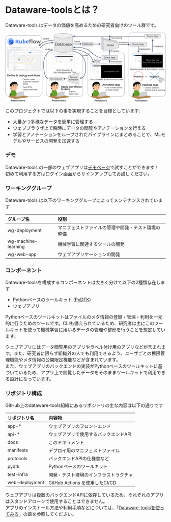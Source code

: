 # Dataware-toolsとは？

Dataware-tools はデータの価値を高めるための研究者向けのツール群です。

![](.gitbook/assets/overview.png)

このプロジェクトでは以下の事を実現することを目標としています:

* 大量かつ多様なデータを簡単に管理する
* ウェブブラウザ上で瞬時にデータの閲覧やアノテーションを行える
* 学習とアノテーションをループされたパイプラインにまとめることで、MLモデルやサービスの開発を加速する

### デモ

Dataware-tools の一部のウェブアプリは[デモページ](https://demo.dataware-tools.com/)で試すことができます！  
初めて利用する方はログイン画面からサインアップしてお試しください。

### ワーキンググループ

Dataware-tools は以下のワーキンググループによってメンテナンスされています

| グループ名 | 役割 |
| :--- | :--- |
| wg-deployment | マニフェストファイルの管理や開発・テスト環境の整備 |
| wg-machine-learning | 機械学習に関連するツールの開発 |
| wg-web-app | ウェブアプリケーションの開発 |

### コンポーネント

Dataware-toolsを構成するコンポーネントは大きく分けて以下の2種類存在します

* Pythonベースのツールキット \([PyDTK](https://github.com/dataware-tools/pydtk)\)
* ウェブアプリ

Pythonベースのツールキットはファイルのメタ情報の登録・管理・利用を一元的に行うためのツールです。CLIも備えられているため、研究者は主にこのツールキットを使って機械学習に用いるデータの管理や整形を行うことを想定しています。

ウェブアプリにはデータ閲覧用のアプリやラベル付け用のアプリなどが含まれます。また、研究者に限らず組織外の人でも利用できるよう、ユーザごとの権限管理機能やメタ情報の公開限定機能などが含まれています。  
また、ウェブアプリのバックエンドの実装がPythonベースのツールキットに基づいているため、アプリ上で閲覧したデータをそのままツールキットで利用できる設計になっています。

### リポジトリ構成

GitHub上のdataware-tools組織にあるリポジトリの主な内容は以下の通りです

| リポジトリ名 | 内容物 |
| :--- | :--- |
| app-\* | ウェブアプリのフロントエンド |
| api-\* | ウェブアプリで使用するバックエンドAPI |
| docs | このドキュメント |
| manifests | デプロイ用のマニフェストファイル |
| protocols | バックエンドAPIの仕様書など |
| pydtk | Pythonベースのツールキット |
| test-infra | 開発・テスト環境のインフラストラクチャ |
| web-deployment | GitHub Actions を使用したCI/CD |

ウェブアプリは複数のバックエンドAPIに依存しているため、それぞれのアプリはスタンドアローンで使用することはできません。  
アプリのインストール方法や利用手順などについては、「[Dataware-toolsを使ってみる](getting-started/depuroimento.md)」の章を参照してください。


